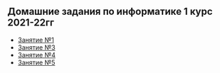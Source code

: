 ## Домашние задания по информатике 1 курс 2021-22гг

- [Занятие №1](https://github.com/serikov1/infa/tree/main/дз-1)
- [Занятие №3](https://github.com/serikov1/infa/tree/main/дз-3%20неделя)
- [Занятие №4](https://github.com/serikov1/infa/tree/main/дз-4%20неделя)
- [Занятие №5]()
